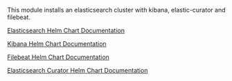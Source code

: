 This module installs an elasticsearch cluster with kibana, elastic-curator and filebeat.

[Elasticsearch Helm Chart Documentation](https://github.com/elastic/helm-charts/blob/master/elasticsearch/README.md)

[Kibana Helm Chart Documentation](https://github.com/elastic/helm-charts/blob/master/kibana/README.md)

[Filebeat Helm Chart Documentation](https://github.com/elastic/helm-charts/blob/master/filebeat/README.md)

[Elasticsearch Curator Helm Chart Documentation](https://github.com/helm/charts/blob/master/stable/elasticsearch-curator/README.md)
